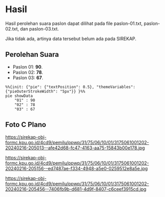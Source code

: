 # Hasil

Hasil perolehan suara paslon dapat dilihat pada file paslon-01.txt, paslon-02.txt, dan paslon-03.txt.

Jika tidak ada, artinya data tersebut belum ada pada SIREKAP.

## Perolehan Suara

 * Paslon 01: **90**.
 * Paslon 02: **78**.
 * Paslon 03: **67**.

```mermaid
%%{init: {"pie": {"textPosition": 0.5}, "themeVariables": {"pieOuterStrokeWidth": "5px"}} }%%
pie showData
    "01" : 90
    "02" : 78
    "03" : 67
```
## Foto C Plano

https://sirekap-obj-formc.kpu.go.id/4cd9/pemilu/ppwp/31/75/06/10/01/3175061001202-20240216-205013--afe42d68-fc47-4163-aa75-15843b00e178.jpg

https://sirekap-obj-formc.kpu.go.id/4cd9/pemilu/ppwp/31/75/06/10/01/3175061001202-20240216-205156--ed7487ae-f334-4948-a5e0-0259512e8a5e.jpg

https://sirekap-obj-formc.kpu.go.id/4cd9/pemilu/ppwp/31/75/06/10/01/3175061001202-20240216-205456--7406fb9b-d681-4d9f-8407-c6ceef3915cd.jpg
